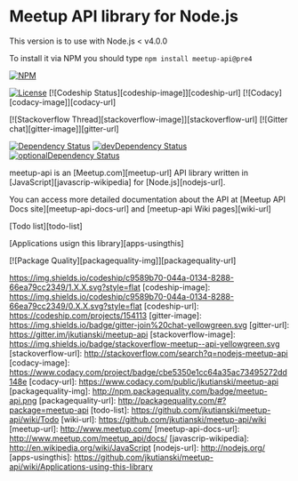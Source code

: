 Meetup API library for Node.js
==============================

This version is to use with Node.js < v4.0.0

To install it via NPM you should type `npm install meetup-api@pre4`

[![NPM](https://nodei.co/npm/meetup-api.png)](https://nodei.co/npm/meetup-api)

[![License][license-image]][license-url]
[![Codeship Status][codeship-image]][codeship-url]
[![Codacy][codacy-image]][codacy-url]

[![Stackoverflow Thread][stackoverflow-image]][stackoverflow-url]
[![Gitter chat][gitter-image]][gitter-url]

[![Dependency Status][depstat-image]][depstat-url]
[![devDependency Status][devdepstat-imag]][devdepstat-url]
[![optionalDependency Status][optdepstat-imag]][optdepstat-url]

meetup-api is an [Meetup.com][meetup-url] API library written in [JavaScript][javascrip-wikipedia] for [Node.js][nodejs-url].

You can access more detailed documentation about the API at [Meetup API Docs site][meetup-api-docs-url] and [meetup-api Wiki pages][wiki-url]

[Todo list][todo-list]

[Applications usign this library][apps-usingthis]

[![Package Quality][packagequality-img]][packagequality-url]

[license-image]: http://img.shields.io/npm/l/meetup-api.svg?style=flat
[license-url]: https://github.com/jkutianski/meetup-api/blob/master/LICENSE
[depstat-url]: https://david-dm.org/jkutianski/meetup-api
[depstat-image]: https://david-dm.org/jkutianski/meetup-api.svg
[devdepstat-url]: https://david-dm.org/jkutianski/meetup-api#info=devDependencies
[devdepstat-imag]: https://david-dm.org/jkutianski/meetup-api/dev-status.svg
[optdepstat-url]: https://david-dm.org/jkutianski/meetup-api#info=optionalDependencies
[optdepstat-imag]: https://david-dm.org/jkutianski/meetup-api/optional-status.svg?style=flat
https://img.shields.io/codeship/c9589b70-044a-0134-8288-66ea79cc2349/1.X.X.svg?style=flat
[codeship-image]: https://img.shields.io/codeship/c9589b70-044a-0134-8288-66ea79cc2349/0.X.X.svg?style=flat
[codeship-url]: https://codeship.com/projects/154113
[gitter-image]: https://img.shields.io/badge/gitter-join%20chat-yellowgreen.svg
[gitter-url]: https://gitter.im/jkutianski/meetup-api
[stackoverflow-image]: https://img.shields.io/badge/stackoverflow-meetup--api-yellowgreen.svg
[stackoverflow-url]: http://stackoverflow.com/search?q=nodejs-meetup-api
[codacy-image]: https://www.codacy.com/project/badge/cbe5350e1cc64a35ac73495272dd148e
[codacy-url]: https://www.codacy.com/public/jkutianski/meetup-api
[packagequality-img]: http://npm.packagequality.com/badge/meetup-api.png
[packagequality-url]: http://packagequality.com/#?package=meetup-api
[todo-list]: https://github.com/jkutianski/meetup-api/wiki/Todo
[wiki-url]: https://github.com/jkutianski/meetup-api/wiki
[meetup-url]: http://www.meetup.com/
[meetup-api-docs-url]: http://www.meetup.com/meetup_api/docs/
[javascrip-wikipedia]: http://en.wikipedia.org/wiki/JavaScript
[nodejs-url]: http://nodejs.org/
[apps-usingthis]: https://github.com/jkutianski/meetup-api/wiki/Applications-using-this-library

